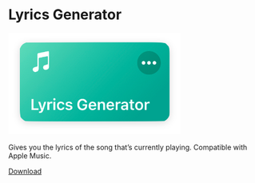# Lyrics Generator
![Media Graber](images/shortcut.png)

Gives you the lyrics of the song that’s currently playing. Compatible with Apple Music.

[Download](https://www.icloud.com/shortcuts/6bf2182a4e8648f1bbb8c968072d70a6)
